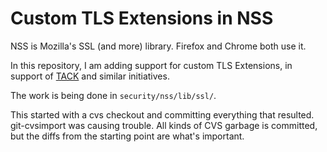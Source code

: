 Custom TLS Extensions in NSS
===================================

NSS is Mozilla's SSL (and more) library. Firefox and Chrome both use it.

In this repository, I am adding support for custom TLS Extensions, in support of [TACK](http://tack.io/) and similar initiatives.

The work is being done in `security/nss/lib/ssl/`.

This started with a cvs checkout and committing everything that resulted. git-cvsimport was causing trouble. All kinds of CVS garbage is committed, but the diffs from the starting point are what's important.
